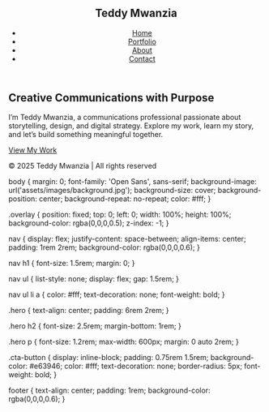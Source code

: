 <!DOCTYPE html>
<html lang="en">
<head>
  <meta charset="UTF-8" />
  <meta name="viewport" content="width=device-width, initial-scale=1.0" />
  <title>Teddy Mwanzia | Communications Portfolio</title>
  <link rel="stylesheet" href="styles.css" />
</head>
<body>
  <div class="overlay"></div>

  <header>
    <nav>
      <h1>Teddy Mwanzia</h1>
      <ul>
        <li><a href="index.html">Home</a></li>
        <li><a href="portfolio.html">Portfolio</a></li>
        <li><a href="about.html">About</a></li>
        <li><a href="contact.html">Contact</a></li>
      </ul>
    </nav>
  </header>

  <main class="hero">
    <h2>Creative Communications with Purpose</h2>
    <p>I’m Teddy Mwanzia, a communications professional passionate about storytelling, design, and digital strategy. Explore my work, learn my story, and let’s build something meaningful together.</p>
    <a href="portfolio.html" class="cta-button">View My Work</a>
  </main>

  <footer>
    <p>© 2025 Teddy Mwanzia | All rights reserved</p>
  </footer>
</body>
</html>
body {
  margin: 0;
  font-family: 'Open Sans', sans-serif;
  background-image: url('assets/images/background.jpg');
  background-size: cover;
  background-position: center;
  background-repeat: no-repeat;
  color: #fff;
}

.overlay {
  position: fixed;
  top: 0;
  left: 0;
  width: 100%;
  height: 100%;
  background-color: rgba(0,0,0,0.5);
  z-index: -1;
}

nav {
  display: flex;
  justify-content: space-between;
  align-items: center;
  padding: 1rem 2rem;
  background-color: rgba(0,0,0,0.6);
}

nav h1 {
  font-size: 1.5rem;
  margin: 0;
}

nav ul {
  list-style: none;
  display: flex;
  gap: 1.5rem;
}

nav ul li a {
  color: #fff;
  text-decoration: none;
  font-weight: bold;
}

.hero {
  text-align: center;
  padding: 6rem 2rem;
}

.hero h2 {
  font-size: 2.5rem;
  margin-bottom: 1rem;
}

.hero p {
  font-size: 1.2rem;
  max-width: 600px;
  margin: 0 auto 2rem;
}

.cta-button {
  display: inline-block;
  padding: 0.75rem 1.5rem;
  background-color: #e63946;
  color: #fff;
  text-decoration: none;
  border-radius: 5px;
  font-weight: bold;
}

footer {
  text-align: center;
  padding: 1rem;
  background-color: rgba(0,0,0,0.6);
}
